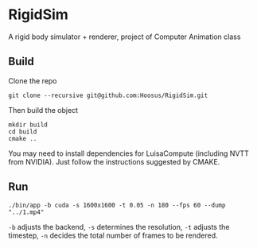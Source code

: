 # RigidSim
A rigid body simulator + renderer, project of Computer Animation class

## Build

Clone the repo
```
git clone --recursive git@github.com:Hoosus/RigidSim.git
```

Then build the object

```
mkdir build
cd build
cmake ..
```

You may need to install dependencies for LuisaCompute (including NVTT from NVIDIA). Just follow the instructions suggested by CMAKE.

## Run

```
./bin/app -b cuda -s 1600x1600 -t 0.05 -n 180 --fps 60 --dump "../1.mp4"
```

`-b` adjusts the backend, `-s` determines the resolution, `-t` adjusts the timestep, `-n` decides the total number of frames to be rendered.